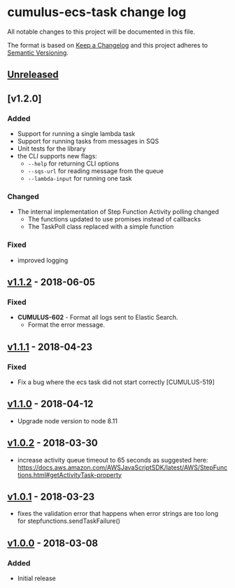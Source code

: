 # cumulus-ecs-task change log

All notable changes to this project will be documented in this file.

The format is based on [Keep a Changelog](http://keepachangelog.com/) and this project adheres to [Semantic Versioning](http://semver.org/).

## [Unreleased]

## [v1.2.0]

### Added
- Support for running a single lambda task
- Support for running tasks from messages in SQS
- Unit tests for the library
- the CLI supports new flags:
  - `--help` for returning CLI options
  - `--sqs-url` for reading message from the queue
  - `--lambda-input` for running one task

### Changed
- The internal implementation of Step Function Activity polling changed
  - The functions updated to use promises instead of callbacks
  - The TaskPoll class replaced with a simple function

### Fixed
- improved logging

## [v1.1.2] - 2018-06-05
### Fixed
- **CUMULUS-602** - Format all logs sent to Elastic Search.
  - Format the error message.

## [v1.1.1] - 2018-04-23
### Fixed
- Fix a bug where the ecs task did not start correctly [CUMULUS-519] 

## [v1.1.0] - 2018-04-12
- Upgrade node version to node 8.11

## [v1.0.2] - 2018-03-30
- increase activity queue timeout to 65 seconds as suggested here: https://docs.aws.amazon.com/AWSJavaScriptSDK/latest/AWS/StepFunctions.html#getActivityTask-property

## [v1.0.1] - 2018-03-23
- fixes the validation error that happens when error strings are too long for stepfunctions.sendTaskFailure()

## [v1.0.0] - 2018-03-08

### Added
- Initial release

[Unreleased]: https://github.com/nasa/cumulus-ecs-task/compare/v1.2.0...HEAD
[v1.1.2]: https://github.com/nasa/cumulus-ecs-task/compare/v1.1.2...v1.2.0
[v1.1.2]: https://github.com/nasa/cumulus-ecs-task/compare/v1.1.1...v1.1.2
[v1.1.1]: https://github.com/nasa/cumulus-ecs-task/compare/v1.1.0...v1.1.1
[v1.1.0]: https://github.com/nasa/cumulus-ecs-task/compare/v1.0.2...v1.1.0
[v1.0.2]: https://github.com/nasa/cumulus-ecs-task/compare/v1.0.1...v1.0.2
[v1.0.1]: https://github.com/nasa/cumulus-ecs-task/compare/v1.0.0...v1.0.1
[v1.0.0]: https://github.com/nasa/cumulus-ecs-task/tree/v1.0.0
